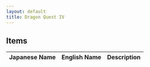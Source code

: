 ```yaml
---
layout: default
title: Dragon Quest IV
---
```


## Items ##

| Japanese Name | English Name | Description |
| ------------- | ------------ | ----------- |
